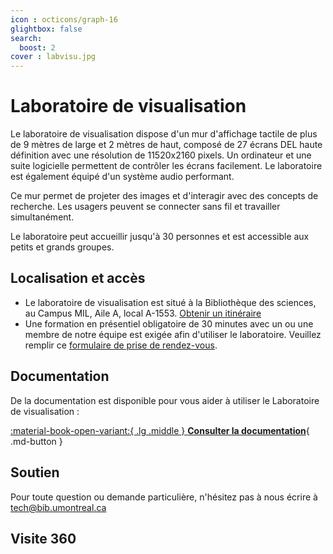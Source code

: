 ```yaml
---
icon : octicons/graph-16
glightbox: false
search:
  boost: 2
cover : labvisu.jpg
---
```


# Laboratoire de visualisation

Le laboratoire de visualisation dispose d'un mur d'affichage tactile de plus de 9 mètres de large et 2 mètres de haut, composé de 27 écrans DEL haute définition avec une résolution de 11520x2160 pixels. Un ordinateur et une suite logicielle permettent de contrôler les écrans facilement. Le laboratoire est également équipé d'un système audio performant.

Ce mur permet de projeter des images et d'interagir avec des concepts de recherche. Les usagers peuvent se connecter sans fil et travailler simultanément.

Le laboratoire peut accueillir jusqu'à 30 personnes et est accessible aux petits et grands groupes.

## Localisation et accès

- Le laboratoire de visualisation est situé à la Bibliothèque des sciences, au Campus MIL, Aile A, local A-1553. [Obtenir un itinéraire](https://maps.app.goo.gl/6HsLMAxoBWpQZgcD8)
- Une formation en présentiel obligatoire de 30 minutes avec un ou une membre de notre équipe est exigée afin d'utiliser le laboratoire. Veuillez remplir ce [formulaire de prise de rendez-vous](https://forms.office.com/r/9zPS89SY16).

## Documentation

De la documentation est disponible pour vous aider à utiliser le Laboratoire de visualisation :

[:material-book-open-variant:{ .lg .middle } **Consulter la documentation**](../medias/index.md){ .md-button  }

## Soutien

Pour toute question ou demande particulière, n'hésitez pas à nous écrire à tech@bib.umontreal.ca

## Visite 360



